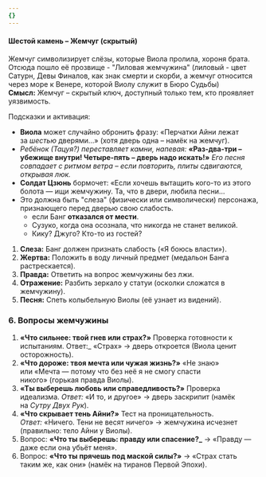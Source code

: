 ```yaml
---
{}
---
```

#### Шестой камень – Жемчуг (скрытый)
Жемчуг символизирует слёзы, которые Виола пролила, хороня брата. Отсюда пошло её прозвище - "Лиловая жемчужина" (лиловый - цвет Сатурн, Девы Финалов, как знак смерти и скорби, а жемчуг относится через море к Венере, которой Виолу служит в Бюро Судьбы)
**Смысл:** Жемчуг – скрытый ключ, доступный только тем, кто проявляет уязвимость.

Подсказки и активация:
- **Виола** может случайно обронить фразу: «Перчатки Айни лежат за _шестью_ дверями…» (хотя дверь одна – намёк на жемчуг).
- _Ребёнок (Тацуя?) переставляет камни, напевая:_  **«Раз-два-три – убежище внутри! Четыре-пять – дверь надо искать!»**  _Его песня совпадает с ритмом ветра – если повторить, плиты сдвигаются, открывая люк._
- **Солдат Цзюнь** бормочет: «Если хочешь вытащить кого-то из этого болота — ищи жемчужину. Та, что в двери, любила песни…
- Это должна быть "слеза" (физически или символически) персонажа, признающего перед дверью свою слабость.
	- если Банг **отказался от мести**.
	- Сузуко, когда она осознала, что никогда не станет великой.
	- Кику? Джуго? Кто-то из гостей?

1. **Слеза:** Банг должен признать слабость («Я боюсь власти»).
2. **Жертва:** Положить в воду личный предмет (медальон Банга растрескается).
3. **Правда:** Ответить на вопрос жемчужины без лжи.
4. **Отражение:** Разбить зеркало у статуи (осколки сложатся в жемчужину).
5. **Песня:** Спеть колыбельную Виолы (её узнает из видений).

### **6. Вопросы жемчужины**

1. **«Что сильнее: твой гнев или страх?»** Проверка готовности к испытаниям. Ответ:_ «Страх» → дверь откроется (Виола ценит осторожность).
2. **«Что дороже: твоя мечта или чужая жизнь?»** «Не знаю» или «Мечта — потому что без неё я не смогу спасти никого» (горькая правда Виолы).
3. **«Ты выберешь любовь или справедливость?»** Проверка идеализма. _Ответ:_ «И то, и другое» → дверь заскрипит (намёк на _Сутру Двух Рук_).
4. **«Что скрывает тень Айни?»** Тест на проницательность. _Ответ:_ «Ничего. Тени не весят ничего» → жемчужина исчезнет (правильно: тело Айни у Виолы).
5. Вопрос: **«Что ты выберешь: правду или спасение?_** → «Правду — даже если она убьёт меня».
6. Вопрос: **«Что ты прячешь под маской силы?»** → «Страх стать таким же, как они» (намёк на тиранов Первой Эпохи).
